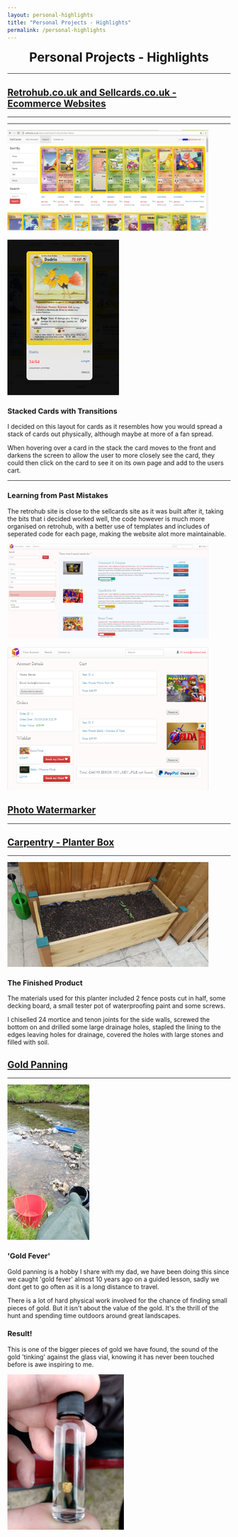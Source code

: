 ```yaml
---
layout: personal-highlights
title: "Personal Projects - Highlights"
permalink: /personal-highlights
---
```


<h1 style="text-align:center;margin-top:20px;">Personal Projects - Highlights</h1>
<hr>
<div class="row">

<h2><a href="#">Retrohub.co.uk and Sellcards.co.uk - Ecommerce Websites</a></h2>
<hr>
</div>

<div class="row">
	<hr>
	<div class="col-xs-6">
		<img class="enlarge" src="SellcardsHome.PNG" style="max-width:90%;max-height:350px"><br /><br />
		<img class="enlarge" src="SellcardsHighlight.PNG"  style="max-width:90%;max-height:350px">
	</div>
	<div class="col-xs-6">
		<h3>Stacked Cards with Transitions</h3>
		<p>I decided on this layout for cards as it resembles how you would spread a stack of cards out physically, although maybe at more of a fan spread.</p>
		<p>When hovering over a card in the stack the card moves to the front and darkens the screen to allow the user to more closely see the card, they could then click on the card to see it on its own page and add to the users cart.</p>
	</div>
</div>

<div class="row">
	<hr>
	<div class="col-xs-6">
		<h3>Learning from Past Mistakes</h3>
		<p>The retrohub site is close to the sellcards site as it was built after it, taking the bits that i decided worked well, the code however is much more organised on retrohub, with a better use of templates and includes of seperated code for each page, making the website alot more maintainable.</p>
	</div>
  <div class="col-xs-6">
    <img class="enlarge" src="Retrohub.JPG"  style="max-width:90%;max-height:350px"><br /><br />
		<img class="enlarge" src="RetrohubCart.png"  style="max-width:90%;max-height:350px">
	</div>
</div>

<div class="row">
  
<h2><a href="#">Photo Watermarker</a></h2>
<hr>
</div>
<div class="row">
  
<h2><a href="#">Carpentry - Planter Box</a></h2>
<hr>
</div>
<div class="row">
	<div class="col-xs-6">
		<img class="enlarge" src="Planter.jpg" style="max-width:90%;max-height:350px">
	</div>
	<div class="col-xs-6">
		<h3>The Finished Product</h3>
		<p>The materials used for this planter included 2 fence posts cut in half, some decking board, a small tester pot of waterproofing paint and some screws.</p>
		<p>I chiselled 24 mortice and tenon joints for the side walls, screwed the bottom on and drilled some large drainage holes, stapled the lining to the edges leaving holes for drainage, covered the holes with large stones and filled with soil.</p>
	</div>
</div>

<div class="row">
  
<h2><a href="#">Gold Panning</a></h2>
<hr> 
</div>

<div class="row">
	<div class="col-xs-6">
		<img class="enlarge" src="Panning.jpg" style="max-width:90%;max-height:350px">
	</div>
	<div class="col-xs-6">
		<h3>'Gold Fever'</h3>
		<p>Gold panning is a hobby I share with my dad, we have been doing this since we caught 'gold fever' almost 10 years ago on a guided lesson, sadly we dont get to go often as it is a long distance to travel.</p>
		<p>There is a lot of hard physical work involved for the chance of finding small pieces of gold. But it isn't about the value of the gold. It's the thrill of the hunt and spending time outdoors around great landscapes.</p>
	</div>
</div>

<div class="row">
	<div class="col-xs-6">
		<h3>Result!</h3>
		<p>This is one of the bigger pieces of gold we have found, the sound of the gold 'tinking' against the glass vial, knowing it has never been touched before is awe inspiring to me.</p>
	</div>
	<div class="col-xs-6">
		<img class="enlarge" src="Gold.jpg" style="max-width:90%;max-height:350px">
	</div>
</div>


